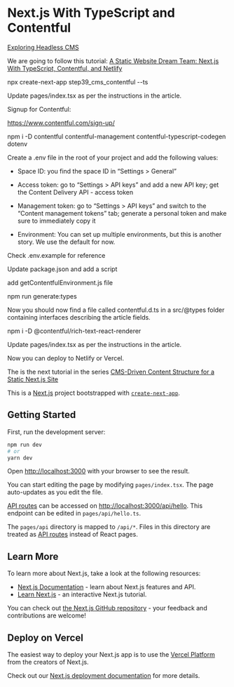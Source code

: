 # Next.js With TypeScript and Contentful

[Exploring Headless CMS](https://blog.tarkalabs.com/exploring-headless-cms-f94466b765a2)

We are going to follow this tutorial: [A Static Website Dream Team: Next.js With TypeScript, Contentful, and Netlify](https://www.scale.at/blog/static-website-nextjs-typescript-contentful)

npx create-next-app step39_cms_contentful --ts

Update pages/index.tsx as per the instructions in the article.

Signup for Contentful:

https://www.contentful.com/sign-up/

npm i -D contentful contentful-management contentful-typescript-codegen dotenv

Create a .env file in the root of your project and add the following values:

- Space ID: you find the space ID in “Settings > General”

- Access token: go to “Settings > API keys” and add a new API key; get the Content Delivery API - access token

- Management token: go to “Settings > API keys” and switch to the “Content management tokens” tab; generate a personal token and make sure to immediately copy it

- Environment: You can set up multiple environments, but this is another story. We use the default for now.

Check .env.example for reference


Update package.json and add a script

add getContentfulEnvironment.js file

npm run generate:types

Now you should now find a file called contentful.d.ts in a src/@types folder containing interfaces describing the article fields.

npm i -D @contentful/rich-text-react-renderer

Update pages/index.tsx as per the instructions in the article.

Now you can deploy to Netlify or Vercel.


The is the next tutorial in the series [CMS-Driven Content Structure for a Static Next.js Site](https://www.scale.at/blog/cms-driven-content-structure-nextjs)


This is a [Next.js](https://nextjs.org/) project bootstrapped with [`create-next-app`](https://github.com/vercel/next.js/tree/canary/packages/create-next-app).

## Getting Started

First, run the development server:

```bash
npm run dev
# or
yarn dev
```

Open [http://localhost:3000](http://localhost:3000) with your browser to see the result.

You can start editing the page by modifying `pages/index.tsx`. The page auto-updates as you edit the file.

[API routes](https://nextjs.org/docs/api-routes/introduction) can be accessed on [http://localhost:3000/api/hello](http://localhost:3000/api/hello). This endpoint can be edited in `pages/api/hello.ts`.

The `pages/api` directory is mapped to `/api/*`. Files in this directory are treated as [API routes](https://nextjs.org/docs/api-routes/introduction) instead of React pages.

## Learn More

To learn more about Next.js, take a look at the following resources:

- [Next.js Documentation](https://nextjs.org/docs) - learn about Next.js features and API.
- [Learn Next.js](https://nextjs.org/learn) - an interactive Next.js tutorial.

You can check out [the Next.js GitHub repository](https://github.com/vercel/next.js/) - your feedback and contributions are welcome!

## Deploy on Vercel

The easiest way to deploy your Next.js app is to use the [Vercel Platform](https://vercel.com/new?utm_medium=default-template&filter=next.js&utm_source=create-next-app&utm_campaign=create-next-app-readme) from the creators of Next.js.

Check out our [Next.js deployment documentation](https://nextjs.org/docs/deployment) for more details.
